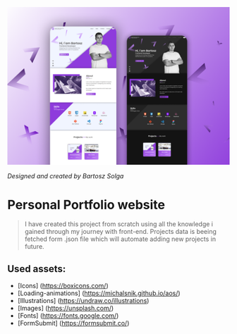 ![Design files](https://github.com/barSolga/portfolio/blob/main/assets/designFiles/design-files.png)

*Designed and created by Bartosz Solga*
# Personal Portfolio website

> I have created this project from scratch using all the knowledge i gained through my journey with front-end.
> Projects data is beeing fetched form .json file which will automate adding new projects in future.

## Used assets:
* [Icons] (https://boxicons.com/)
* [Loading-animations] (https://michalsnik.github.io/aos/)
* [Illustrations] (https://undraw.co/illustrations)
* [Images] (https://unsplash.com/)
* [Fonts] (https://fonts.google.com/)
* [FormSubmit] (https://formsubmit.co/)

